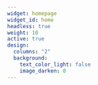 ```yaml
---
widget: homepage
widget_id: home
headless: true
weight: 10
active: true
design:
  columns: "2"
  background:
    text_color_light: false
    image_darken: 0
---
```

